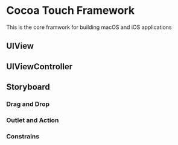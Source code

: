 # Cocoa Touch Framework

This is the core framwork for building macOS and iOS applications

## UIView

## UIViewController

## Storyboard

### Drag and Drop

### Outlet and Action

### Constrains